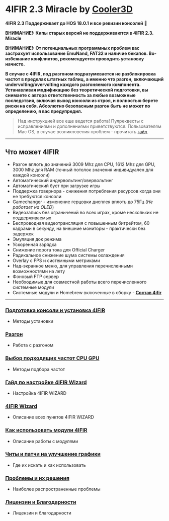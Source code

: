 # **4IFIR 2.3 Miracle by [Cooler3D](https://t.me/Cooler3D)**

**4IFIR 2.3 Поддерживает до HOS 18.0.1  и все ревизии консолей 🎉**

**ВНИМАНИЕ!: Кипы старых версий не поддерживаются в 4IFIR 2.3. Miracle**

**ВНИМАНИЕ!: От потенциальных программных проблем вас застрахует использование EmuNand, FAT32 и наличие бекапов. Во-избежание конфликтов, рекомендуется проводить установку начисто.**


**В случае с 4IFIR, под разгоном подразумевается не разблокировка частот в пределах штатных таблиц, а именно что разгон, включающий undervolting/overvolting каждого разгоняемого компонента. Устанавливая модификацию без теоретической подготовки, вы снимаете с автора ответственность за любые возможные последствия, включая выход консоли из строя, и полностью берете риски на себя. Абсолютно безопасным разгон быть не может по определению, я вас предупредил.**   

>Над инструкцией все еще ведется работа! Пулреквесты с исправлениями и дополнениями приветствуются. Пользователям Mac OS, в случае возникновения проблем - прочитать [гайд](https://gbatemp.net/threads/macos-fix-archive-attributes-for-switch-sd-card.545560/)
  
*** 

## Что может 4IFIR
* Разгон вплоть до значений 3009 Mhz для CPU, 1612 Mhz для GPU, 3000 Mhz для RAM (точный потолок значения индивидуален для каждой консоли)
* Автоматический андервольтинг/овервольтинг
* Автоматический буст при загрузке игры
* Поддержка говернора - снижения потребления ресурсов когда они не требуются консоли
* Gamechanger - изменение герцовки дисплея вплоть до 75Гц (_Не работает на OLED_)
* Видеозапись без ограничений во всех играх, кроме нескольких не поддерживаемых
* Беспроводная видеотрансляция с повышенным битрейтом, 60 кадрами в секунду, на внешние мониторы - практически без задержек
* Эмуляция док режима
* Ускоренная зарядка
* Снижение порога тока для Official Charger
* Радикальное снижение шума системы охлаждения
* Overlay c FPS и системными метриками
* Над-экранное меню, для управления перечисленными возможностями на лету
* Фоновый FTP сервер
* Необходимые для совместной работы всего перечисленного системные модули
* Системные модули и Homebrew включенные в сборку - **[Состав 4ifir](docs/Состав-4ifir)**

***

### **[Подготовка консоли и установка 4IFIR](docs/Подготовка-консоли-и-Установка-4IFIR)**
 * Методы установки

### **[Разгон](docs/Разгон)**
 * Работа с разгоном

### **[Выбор подходящих частот CPU GPU](docs/Выбор-подходящих-частот-CPU-GPU)**
 * Методы подбора частот

### **[Гайд по настройке 4IFIR Wizard](docs/WIZARD_GUIDE)**
 * Настройка 4IFIR WIZARD

### **[4IFIR Wizard](docs/4ifir-Wizard)**
 * Описание всех пунктов 4IFIR WIZARD

### **[Как использовать модули 4IFIR](docs/Как-использовать-модули-4IFIR)**
 * Описание работы с модулями

### **[Читы и патчи на улучшение графики](docs/Читы-и-патчи-на-улучшение-графики)**
 * Где их искать и как использовать

### **[Проблемы и их решения](docs/Проблемы-и-их-решения)**
 * Наиболее распространенные проблемы

### **[Лицензии и Благодарности](docs/Лицензии)**
 * Лицензии и благодарности

